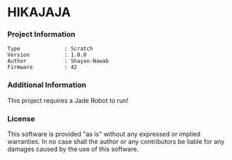 HIKAJAJA
================



### Project Information
```
Type              : Scratch
Version           : 1.0.0
Author            : Shayan-Nawab
Firmware          : 42
```

### Additional Information
This project requires a Jade Robot to run!

### License
This software is provided "as is" without any expressed or implied warranties.  In no case shall the author or any contributors be liable for any damages caused by the use of this software.


